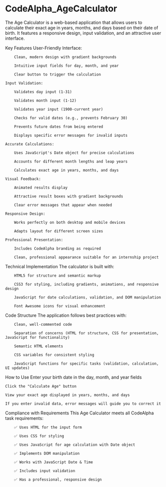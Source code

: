 # CodeAlpha_AgeCalculator
The Age Calculator is a web-based application that allows users to calculate their exact age in years, months, and days based on their date of birth. It features a responsive design, input validation, and an attractive user interface.

Key Features
    User-Friendly Interface:

        Clean, modern design with gradient backgrounds

        Intuitive input fields for day, month, and year

        Clear button to trigger the calculation

    Input Validation:

        Validates day input (1-31)

        Validates month input (1-12)

        Validates year input (1900-current year)

        Checks for valid dates (e.g., prevents February 30)

        Prevents future dates from being entered

        Displays specific error messages for invalid inputs

    Accurate Calculations:

        Uses JavaScript's Date object for precise calculations

        Accounts for different month lengths and leap years

        Calculates exact age in years, months, and days

    Visual Feedback:

        Animated results display

        Attractive result boxes with gradient backgrounds

        Clear error messages that appear when needed

    Responsive Design:

        Works perfectly on both desktop and mobile devices

        Adapts layout for different screen sizes

    Professional Presentation:

        Includes CodeAlpha branding as required

        Clean, professional appearance suitable for an internship project

Technical Implementation
    The calculator is built with:

        HTML5 for structure and semantic markup

        CSS3 for styling, including gradients, animations, and responsive design

        JavaScript for date calculations, validation, and DOM manipulation

        Font Awesome icons for visual enhancement

Code Structure
    The application follows best practices with:

        Clean, well-commented code

        Separation of concerns (HTML for structure, CSS for presentation, JavaScript for functionality)

        Semantic HTML elements

        CSS variables for consistent styling

        JavaScript functions for specific tasks (validation, calculation, UI updates)

How to Use
    Enter your birth date in the day, month, and year fields

    Click the "Calculate Age" button

    View your exact age displayed in years, months, and days

    If you enter invalid data, error messages will guide you to correct it

Compliance with Requirements
    This Age Calculator meets all CodeAlpha task requirements:

        ✅ Uses HTML for the input form

        ✅ Uses CSS for styling

        ✅ Uses JavaScript for age calculation with Date object

        ✅ Implements DOM manipulation

        ✅ Works with JavaScript Date & Time

        ✅ Includes input validation

        ✅ Has a professional, responsive design

